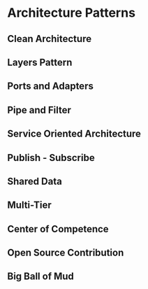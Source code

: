 # Architecture Patterns
## Clean Architecture

## Layers Pattern

## Ports and Adapters

## Pipe and Filter

## Service Oriented Architecture

## Publish - Subscribe

## Shared Data

## Multi-Tier

## Center of Competence

## Open Source Contribution

## Big Ball of Mud
